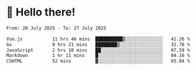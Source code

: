 # 👋 Hello there!

<!--START_SECTION:waka-->

```txt
From: 20 July 2025 - To: 27 July 2025

Vue.js           11 hrs 46 mins  ██████████▒░░░░░░░░░░░░░░   41.26 %
Go               9 hrs 21 mins   ████████▒░░░░░░░░░░░░░░░░   32.78 %
JavaScript       2 hrs 10 mins   ██░░░░░░░░░░░░░░░░░░░░░░░   07.59 %
Markdown         1 hr 11 mins    █░░░░░░░░░░░░░░░░░░░░░░░░   04.16 %
CSHTML           52 mins         ▓░░░░░░░░░░░░░░░░░░░░░░░░   03.04 %
```

<!--END_SECTION:waka-->
